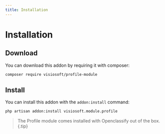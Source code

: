 ```yaml
---
title: Installation
---
```


# Installation

<div class="documentation__toc"></div>

## Download

You can download this addon by requiring it with composer:

```bash
composer require visiosoft/profile-module
```

## Install

You can install this addon with the `addon:install` command:

```bash
php artisan addon:install visiosoft.module.profile
```

> The Profile module comes installed with Openclassify out of the box.{.tip}

